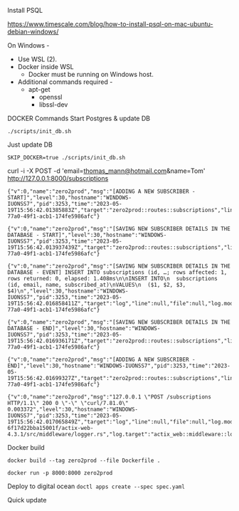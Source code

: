 Install PSQL

https://www.timescale.com/blog/how-to-install-psql-on-mac-ubuntu-debian-windows/


On Windows - 

* Use WSL (2). 
* Docker inside WSL
    * Docker must be running on Windows host. 
* Additional commands required -    
    - apt-get
        * openssl
        * libssl-dev


DOCKER Commands
Start Postgres & update DB

`./scripts/init_db.sh`

Just update DB

`SKIP_DOCKER=true ./scripts/init_db.sh`

curl -i -X POST -d 'email=thomas_mann@hotmail.com&name=Tom' http://127.0.0.1:8000/subscriptions


    {"v":0,"name":"zero2prod","msg":"[ADDING A NEW SUBSCRIBER - START]","level":30,"hostname":"WINDOWS-IUONSS7","pid":3253,"time":"2023-05-19T15:56:42.01385883Z","target":"zero2prod::routes::subscriptions","line":12,"file":"src/routes/subscriptions.rs","subscriber_email":"neil.danson@gmail.com.com","subscriber_name":"Tom","request_id":"f7444167-77a0-49f1-acb1-174fe5986afc"}

    {"v":0,"name":"zero2prod","msg":"[SAVING NEW SUBSCRIBER DETAILS IN THE DATABASE - START]","level":30,"hostname":"WINDOWS-IUONSS7","pid":3253,"time":"2023-05-19T15:56:42.013937439Z","target":"zero2prod::routes::subscriptions","line":28,"file":"src/routes/subscriptions.rs","subscriber_email":"neil.danson@gmail.com.com","subscriber_name":"Tom","request_id":"f7444167-77a0-49f1-acb1-174fe5986afc"}

    {"v":0,"name":"zero2prod","msg":"[SAVING NEW SUBSCRIBER DETAILS IN THE DATABASE - EVENT] INSERT INTO subscriptions (id, …; rows affected: 1, rows returned: 0, elapsed: 1.408ms\n\nINSERT INTO\n  subscriptions (id, email, name, subscribed_at)\nVALUES\n  ($1, $2, $3, $4)\n","level":30,"hostname":"WINDOWS-IUONSS7","pid":3253,"time":"2023-05-19T15:56:42.016858411Z","target":"log","line":null,"file":null,"log.module_path":"sqlx::query","log.target":"sqlx::query","subscriber_email":"neil.danson@gmail.com.com","subscriber_name":"Tom","request_id":"f7444167-77a0-49f1-acb1-174fe5986afc"}

    {"v":0,"name":"zero2prod","msg":"[SAVING NEW SUBSCRIBER DETAILS IN THE DATABASE - END]","level":30,"hostname":"WINDOWS-IUONSS7","pid":3253,"time":"2023-05-19T15:56:42.016936171Z","target":"zero2prod::routes::subscriptions","line":28,"file":"src/routes/subscriptions.rs","subscriber_email":"neil.danson@gmail.com.com","subscriber_name":"Tom","elapsed_milliseconds":2,"request_id":"f7444167-77a0-49f1-acb1-174fe5986afc"}

    {"v":0,"name":"zero2prod","msg":"[ADDING A NEW SUBSCRIBER - END]","level":30,"hostname":"WINDOWS-IUONSS7","pid":3253,"time":"2023-05-19T15:56:42.01699327Z","target":"zero2prod::routes::subscriptions","line":12,"file":"src/routes/subscriptions.rs","subscriber_email":"neil.danson@gmail.com.com","subscriber_name":"Tom","elapsed_milliseconds":3,"request_id":"f7444167-77a0-49f1-acb1-174fe5986afc"}

    {"v":0,"name":"zero2prod","msg":"127.0.0.1 \"POST /subscriptions HTTP/1.1\" 200 0 \"-\" \"curl/7.81.0\" 0.003372","level":30,"hostname":"WINDOWS-IUONSS7","pid":3253,"time":"2023-05-19T15:56:42.017065849Z","target":"log","line":null,"file":null,"log.module_path":"actix_web::middleware::logger","log.file":"/home/neild/.cargo/registry/src/index.crates.io-6f17d22bba15001f/actix-web-4.3.1/src/middleware/logger.rs","log.target":"actix_web::middleware::logger","log.line":421}

Docker build

`docker build --tag zero2prod --file Dockerfile .`

`docker run -p 8000:8000 zero2prod`

Deploy to digital ocean  `doctl apps create --spec spec.yaml`

Quick update
